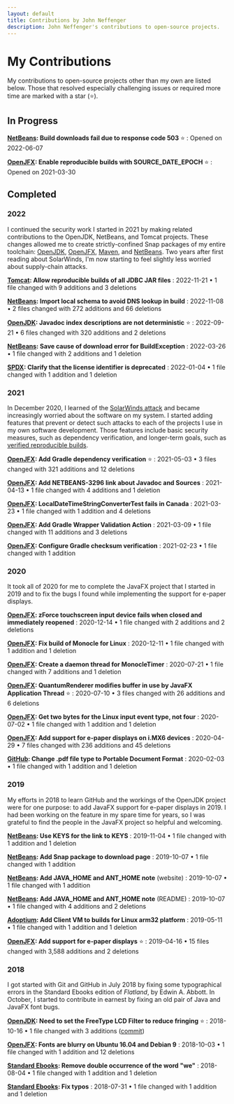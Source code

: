 ```yaml
---
layout: default
title: Contributions by John Neffenger
description: John Neffenger's contributions to open-source projects.
---
```


# My Contributions

My contributions to open-source projects other than my own are listed below.
Those that resolved especially challenging issues or required more time are marked with a star (⭐).

## In Progress

**[NetBeans](https://github.com/apache/netbeans/pull/4206): Build downloads fail due to response code 503** ⭐
: Opened on 2022-06-07

**[OpenJFX](https://github.com/openjdk/jfx/pull/446): Enable reproducible builds with SOURCE_DATE_EPOCH** ⭐
: Opened on 2021-03-30

## Completed

### 2022

I continued the security work I started in 2021 by making related contributions to the OpenJDK, NetBeans, and Tomcat projects.
These changes allowed me to create strictly-confined Snap packages of my entire toolchain: [OpenJDK](https://github.com/jgneff/openjdk), [OpenJFX](https://github.com/jgneff/openjfx), [Maven](https://github.com/jgneff/strictly-maven), and [NetBeans](https://github.com/jgneff/strictly-netbeans).
Two years after first reading about SolarWinds, I'm now starting to feel slightly less worried about supply-chain attacks.

**[Tomcat](https://github.com/apache/tomcat/pull/566): Allow reproducible builds of all JDBC JAR files**
: 2022-11-21 • 1 file changed with 9 additions and 3 deletions

**[NetBeans](https://github.com/apache/netbeans/pull/4933): Import local schema to avoid DNS lookup in build**
: 2022-11-08 • 2 files changed with 272 additions and 66 deletions

**[OpenJDK](https://github.com/openjdk/jdk/pull/10070): Javadoc index descriptions are not deterministic** ⭐
: 2022-09-21 • 6 files changed with 320 additions and 2 deletions

**[NetBeans](https://github.com/apache/netbeans/pull/3873): Save cause of download error for BuildException**
: 2022-03-26 • 1 file changed with 2 additions and 1 deletion

**[SPDX](https://github.com/spdx/LicenseListPublisher/pull/128): Clarify that the license identifier is deprecated**
: 2022-01-04 • 1 file changed with 1 addition and 1 deletion

### 2021

In December 2020, I learned of the [SolarWinds attack](https://www.linux.com/news/preventing-supply-chain-attacks-like-solarwinds/) and became increasingly worried about the software on my system.
I started adding features that prevent or detect such attacks to each of the projects I use in my own software development.
Those features include basic security measures, such as dependency verification, and longer-term goals, such as [verified reproducible builds](https://reproducible-builds.org/).

**[OpenJFX](https://github.com/openjdk/jfx/pull/437): Add Gradle dependency verification** ⭐
: 2021-05-03 • 3 files changed with 321 additions and 12 deletions

**[OpenJFX](https://github.com/openjfx/openjfx-docs/pull/122): Add NETBEANS-3296 link about Javadoc and Sources**
: 2021-04-13 • 1 file changed with 4 additions and 1 deletion

**[OpenJFX](https://github.com/openjdk/jfx/pull/438): LocalDateTimeStringConverterTest fails in Canada**
: 2021-03-23 • 1 file changed with 1 addition and 4 deletions

**[OpenJFX](https://github.com/openjdk/jfx/pull/419): Add Gradle Wrapper Validation Action**
: 2021-03-09 • 1 file changed with 11 additions and 3 deletions

**[OpenJFX](https://github.com/openjdk/jfx/pull/411): Configure Gradle checksum verification**
: 2021-02-23 • 1 file changed with 1 addition

### 2020

It took all of 2020 for me to complete the JavaFX project that I started in 2019 and to fix the bugs I found while implementing the support for e-paper displays.

**[OpenJFX](https://github.com/openjdk/jfx/pull/258): zForce touchscreen input device fails when closed and immediately reopened**
: 2020-12-14 • 1 file changed with 2 additions and 2 deletions

**[OpenJFX](https://github.com/openjdk/jfx/pull/350): Fix build of Monocle for Linux**
: 2020-12-11 • 1 file changed with 1 addition and 1 deletion

**[OpenJFX](https://github.com/openjdk/jfx/pull/256): Create a daemon thread for MonocleTimer**
: 2020-07-21 • 1 file changed with 7 additions and 1 deletion

**[OpenJFX](https://github.com/openjdk/jfx/pull/255): QuantumRenderer modifies buffer in use by JavaFX Application Thread** ⭐
: 2020-07-10 • 3 files changed with 26 additions and 6 deletions

**[OpenJFX](https://github.com/openjdk/jfx/pull/257): Get two bytes for the Linux input event type, not four**
: 2020-07-02 • 1 file changed with 1 addition and 1 deletion

**[OpenJFX](https://github.com/openjdk/jfx/pull/60): Add support for e-paper displays on i.MX6 devices**
: 2020-04-29 • 7 files changed with 236 additions and 45 deletions

**[GitHub](https://github.com/github/archive-program/pull/16): Change .pdf file type to Portable Document Format**
: 2020-02-03 • 1 file changed with 1 addition and 1 deletion

### 2019

My efforts in 2018 to learn GitHub and the workings of the OpenJDK project were for one purpose: to add JavaFX support for e-paper displays in 2019.
I had been working on the feature in my spare time for years, so I was grateful to find the people in the JavaFX project so helpful and welcoming.

**[NetBeans](https://github.com/apache/netbeans-website/pull/427): Use KEYS for the link to KEYS**
: 2019-11-04 • 1 file changed with 1 addition and 1 deletion

**[NetBeans](https://github.com/apache/netbeans-website/pull/417): Add Snap package to download page**
: 2019-10-07 • 1 file changed with 1 addition

**[NetBeans](https://github.com/apache/netbeans-website/pull/416): Add JAVA_HOME and ANT_HOME note** (website)
: 2019-10-07 • 1 file changed with 1 addition

**[NetBeans](https://github.com/apache/netbeans/pull/1554): Add JAVA_HOME and ANT_HOME note** (README)
: 2019-10-07 • 1 file changed with 4 additions and 2 deletions

**[Adoptium](https://github.com/adoptium/temurin-build/pull/1078): Add Client VM to builds for Linux arm32 platform**
: 2019-05-11 • 1 file changed with 1 addition and 1 deletion

**[OpenJFX](https://github.com/javafxports/openjdk-jfx/pull/369): Add support for e-paper displays** ⭐
: 2019-04-16 • 15 files changed with 3,588 additions and 2 deletions

### 2018

I got started with Git and GitHub in July 2018 by fixing some typographical errors in the Standard Ebooks edition of *Flatland*, by Edwin A. Abbott.
In October, I started to contribute in earnest by fixing an old pair of Java and JavaFX font bugs.

**[OpenJDK](https://github.com/jgneff/openjdk-freetype): Need to set the FreeType LCD Filter to reduce fringing** ⭐
: 2018-10-16 • 1 file changed with 3 additions ([commit](https://github.com/openjdk/jdk/commit/0ed2c6c2957269d1342610b6d0382a2f8052f167))

**[OpenJFX](https://github.com/javafxports/openjdk-jfx/pull/235): Fonts are blurry on Ubuntu 16.04 and Debian 9**
: 2018-10-03 • 1 file changed with 1 addition and 12 deletions

**[Standard Ebooks](https://github.com/standardebooks/edwin-a-abbott_flatland/pull/3): Remove double occurrence of the word "we"**
: 2018-08-04 • 1 file changed with 1 addition and 1 deletion

**[Standard Ebooks](https://github.com/standardebooks/edwin-a-abbott_flatland/pull/2): Fix typos**
: 2018-07-31 • 1 file changed with 1 addition and 1 deletion
